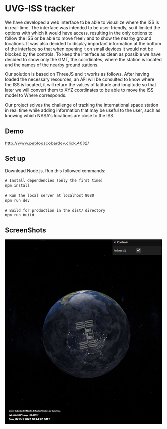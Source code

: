 
# UVG-ISS tracker

We have developed a web interface to be able to visualize where the ISS is in real-time. The interface was intended to be user-friendly, so it limited the options with which it would have access, resulting in the only options to follow the ISS or be able to move freely and to show the nearby ground locations. It was also decided to display important information at the bottom of the interface so that when opening it on small devices it would not be blocked by the controls. To keep the interface as clean as possible we have decided to show only the GMT, the coordinates, where the station is located and the names of the nearby ground stations.



Our solution is based on ThreeJS and it works as follows. After having loaded the necessary resources, an API will be consulted to know where the ISS is located, it will return the values ​​of latitude and longitude so that later we will convert them to XYZ coordinates to be able to move the ISS model to Where corresponds.



Our project solves the challenge of tracking the international space station in real time while adding information that may be useful to the user, such as knowing which NASA's locations are close to the ISS.


## Demo

http://www.pabloescobardev.click:4002/


## Set up
Download Node.js. Run this followed commands:
```
# Install dependencies (only the first time)
npm install

# Run the local server at localhost:8080
npm run dev

# Build for production in the dist/ directory
npm run build
```
## ScreenShots
![Alt text](/src/screenshot/screenshot.png?raw=true "ScreenShot")